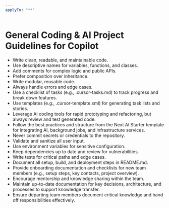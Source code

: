 ```yaml
---
applyTo: "**"
---
```

# General Coding & AI Project Guidelines for Copilot

- Write clean, readable, and maintainable code.
- Use descriptive names for variables, functions, and classes.
- Add comments for complex logic and public APIs.
- Prefer composition over inheritance.
- Write modular, reusable code.
- Always handle errors and edge cases.
- Use a checklist of tasks (e.g., .cursor-tasks.md) to track progress and break down features.
- Use templates (e.g., .cursor-template.xml) for generating task lists and stories.
- Leverage AI coding tools for rapid prototyping and refactoring, but always review and test generated code.
- Follow the best practices and structure from the Next AI Starter template for integrating AI, background jobs, and infrastructure services.
- Never commit secrets or credentials to the repository.
- Validate and sanitize all user input.
- Use environment variables for sensitive configuration.
- Keep dependencies up to date and review for vulnerabilities.
- Write tests for critical paths and edge cases.
- Document all setup, build, and deployment steps in README.md.
- Provide onboarding documentation and checklists for new team members (e.g., setup steps, key contacts, project overview).
- Encourage mentorship and knowledge sharing within the team.
- Maintain up-to-date documentation for key decisions, architecture, and processes to support knowledge transfer.
- Ensure departing team members document critical knowledge and hand off responsibilities effectively.
